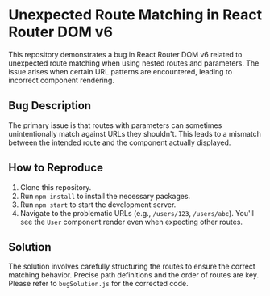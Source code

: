 # Unexpected Route Matching in React Router DOM v6

This repository demonstrates a bug in React Router DOM v6 related to unexpected route matching when using nested routes and parameters.  The issue arises when certain URL patterns are encountered, leading to incorrect component rendering.

## Bug Description

The primary issue is that routes with parameters can sometimes unintentionally match against URLs they shouldn't. This leads to a mismatch between the intended route and the component actually displayed.

## How to Reproduce

1. Clone this repository.
2. Run `npm install` to install the necessary packages.
3. Run `npm start` to start the development server.
4. Navigate to the problematic URLs (e.g., `/users/123`, `/users/abc`). You'll see the `User` component render even when expecting other routes.

## Solution

The solution involves carefully structuring the routes to ensure the correct matching behavior.  Precise path definitions and the order of routes are key. Please refer to `bugSolution.js` for the corrected code.